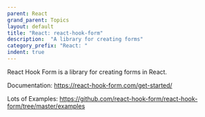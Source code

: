 ```yaml
---
parent: React
grand_parent: Topics
layout: default
title: "React: react-hook-form"
description:  "A library for creating forms"
category_prefix: "React: "
indent: true
---
```


React Hook Form is a library for creating forms in React.

Documentation: <https://react-hook-form.com/get-started/>

Lots of Examples: <https://github.com/react-hook-form/react-hook-form/tree/master/examples>
